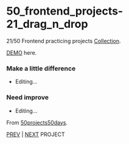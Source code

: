 # 50_frontend_projects-21_drag_n_drop

21/50 Frontend practicing projects [Collection](https://github.com/yswnqc/50_frontend_projects-collection).

[DEMO](https://yswnqc.github.io/50_frontend_projects-21_drag_n_drop/) here.

### Make a little difference

- Editing...

### Need improve

- Editing...

From [50projects50days](https://50projects50days.com).

[PREV](https://github.com/yswnqc/50_frontend_projects-20_button_ripple_effect) | [NEXT](https://github.com/yswnqc/50_frontend_projects-1_expanding_cards) PROJECT
